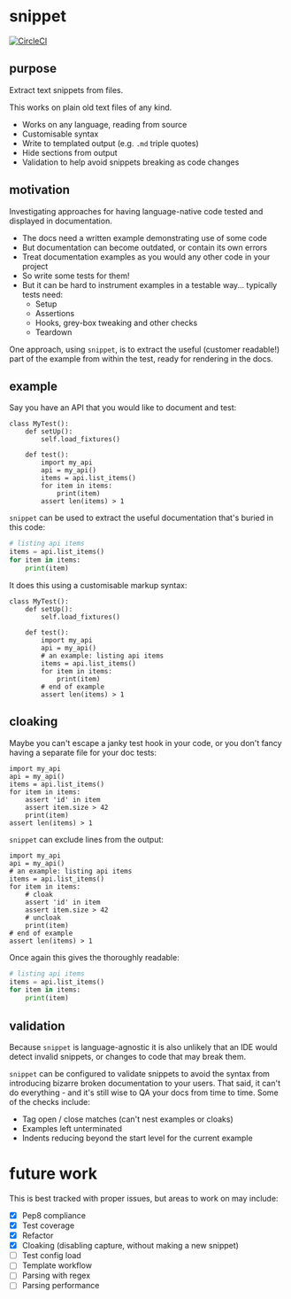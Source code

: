 # snippet
[![CircleCI](https://circleci.com/gh/ARMmbed/snippet.svg?style=svg&circle-token=f8151197e9160de7877eda3ae049d0925e9b7ff3)](https://circleci.com/gh/ARMmbed/snippet)

## purpose
Extract text snippets from files.

This works on plain old text files of any kind.
- Works on any language, reading from source
- Customisable syntax
- Write to templated output (e.g. `.md` triple quotes)
- Hide sections from output
- Validation to help avoid snippets breaking as code changes

## motivation
Investigating approaches for having language-native code
tested and displayed in documentation.
- The docs need a written example demonstrating use of some code
- But documentation can become outdated, or contain its own errors
- Treat documentation examples as you would any other code in your project
- So write some tests for them!
- But it can be hard to instrument examples in a testable way... typically tests need:
  - Setup
  - Assertions
  - Hooks, grey-box tweaking and other checks
  - Teardown

One approach, using `snippet`, is to extract the useful (customer readable!) part of the example from
within the test, ready for rendering in the docs.

## example
Say you have an API that you would like to document and test:
```
class MyTest():
    def setUp():
        self.load_fixtures()

    def test():
        import my_api
        api = my_api()
        items = api.list_items()
        for item in items:
            print(item)
        assert len(items) > 1
```

`snippet` can be used to extract the useful documentation that's buried in this code:
```python
# listing api items
items = api.list_items()
for item in items:
    print(item)
```

It does this using a customisable markup syntax:
```
class MyTest():
    def setUp():
        self.load_fixtures()

    def test():
        import my_api
        api = my_api()
        # an example: listing api items
        items = api.list_items()
        for item in items:
            print(item)
        # end of example
        assert len(items) > 1
```

## cloaking
Maybe you can't escape a janky test hook in your code, or you don't fancy
 having a separate file for your doc tests:
```
import my_api
api = my_api()
items = api.list_items()
for item in items:
    assert 'id' in item
    assert item.size > 42
    print(item)
assert len(items) > 1
```
`snippet` can exclude lines from the output:
```
import my_api
api = my_api()
# an example: listing api items
items = api.list_items()
for item in items:
    # cloak
    assert 'id' in item
    assert item.size > 42
    # uncloak
    print(item)
# end of example
assert len(items) > 1
```
Once again this gives the thoroughly readable:
```python
# listing api items
items = api.list_items()
for item in items:
    print(item)
```

## validation
Because `snippet` is language-agnostic it is also unlikely that an
IDE would detect invalid snippets, or changes to code that may break them.

`snippet` can be configured to validate snippets to avoid the syntax from
introducing bizarre broken documentation to your users. That said, it can't
do everything - and it's still wise to QA your docs from time to time.
Some of the checks include:
- Tag open / close matches (can't nest examples or cloaks)
- Examples left unterminated
- Indents reducing beyond the start level for the current example

# future work
This is best tracked with proper issues, but areas to work on may include:

- [x] Pep8 compliance
- [x] Test coverage
- [x] Refactor
- [x] Cloaking (disabling capture, without making a new snippet)
- [ ] Test config load
- [ ] Template workflow
- [ ] Parsing with regex
- [ ] Parsing performance
